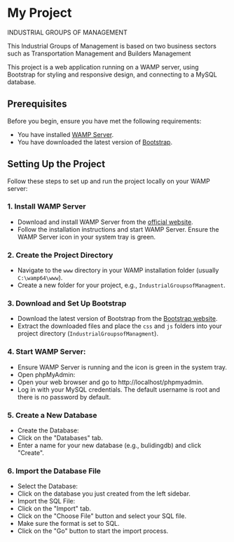 # My Project

INDUSTRIAL GROUPS OF MANAGEMENT

This Industrial Groups of Management is based on two business sectors such as Transportation Management and Builders Management

This project is a web application running on a WAMP server, using Bootstrap for styling and responsive design, and connecting to a MySQL database.

## Prerequisites

Before you begin, ensure you have met the following requirements:

- You have installed [WAMP Server](https://www.wampserver.com/en/).
- You have downloaded the latest version of [Bootstrap](https://getbootstrap.com/).

## Setting Up the Project

Follow these steps to set up and run the project locally on your WAMP server:

### 1. Install WAMP Server

- Download and install WAMP Server from the [official website](https://www.wampserver.com/en/).
- Follow the installation instructions and start WAMP Server. Ensure the WAMP Server icon in your system tray is green.

### 2. Create the Project Directory

- Navigate to the `www` directory in your WAMP installation folder (usually `C:\wamp64\www`).
- Create a new folder for your project, e.g., `IndustrialGroupsofManagment`.

### 3. Download and Set Up Bootstrap

- Download the latest version of Bootstrap from the [Bootstrap website](https://getbootstrap.com/).
- Extract the downloaded files and place the `css` and `js` folders into your project directory (`IndustrialGroupsofManagment`).

### 4. Start WAMP Server:

- Ensure WAMP Server is running and the icon is green in the system tray.
- Open phpMyAdmin:
- Open your web browser and go to http://localhost/phpmyadmin.
- Log in with your MySQL credentials. The default username is root and there is no password by default.

### 5. Create a New Database
- Create the Database:
- Click on the "Databases" tab.
- Enter a name for your new database (e.g., bulidingdb) and click "Create".

### 6. Import the Database File
- Select the Database:
- Click on the database you just created from the left sidebar.
- Import the SQL File:
- Click on the "Import" tab.
- Click on the "Choose File" button and select your SQL file.
- Make sure the format is set to SQL.
- Click on the "Go" button to start the import process.
